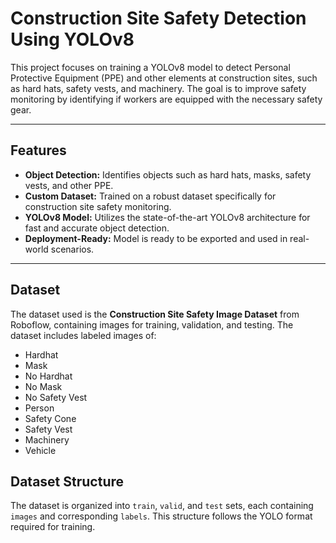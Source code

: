 # Construction Site Safety Detection Using YOLOv8

This project focuses on training a YOLOv8 model to detect Personal Protective Equipment (PPE) and other elements at construction sites, such as hard hats, safety vests, and machinery. The goal is to improve safety monitoring by identifying if workers are equipped with the necessary safety gear.

---

## Features

- **Object Detection:** Identifies objects such as hard hats, masks, safety vests, and other PPE.
- **Custom Dataset:** Trained on a robust dataset specifically for construction site safety monitoring.
- **YOLOv8 Model:** Utilizes the state-of-the-art YOLOv8 architecture for fast and accurate object detection.
- **Deployment-Ready:** Model is ready to be exported and used in real-world scenarios.

---

## Dataset

The dataset used is the **Construction Site Safety Image Dataset** from Roboflow, containing images for training, validation, and testing. The dataset includes labeled images of:

- Hardhat
- Mask
- No Hardhat
- No Mask
- No Safety Vest
- Person
- Safety Cone
- Safety Vest
- Machinery
- Vehicle

## Dataset Structure

The dataset is organized into `train`, `valid`, and `test` sets, each containing `images` and corresponding `labels`. This structure follows the YOLO format required for training.

